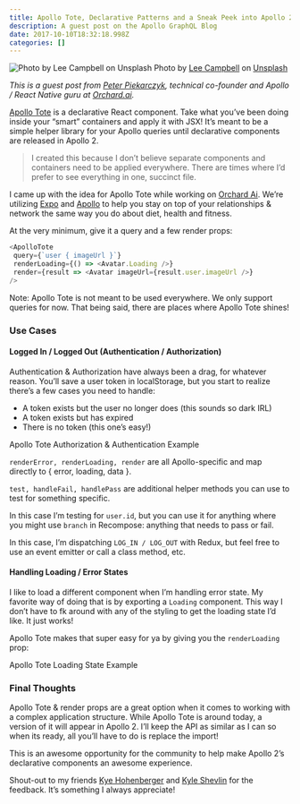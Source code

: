 ```yaml
---
title: Apollo Tote, Declarative Patterns and a Sneak Peek into Apollo 2.0
description: A guest post on the Apollo GraphQL Blog
date: 2017-10-10T18:32:18.998Z
categories: []
---
```


![Photo by [Lee Campbell](https://unsplash.com/photos/qNPESem_t4I?utm_source=unsplash&utm_medium=referral&utm_content=creditCopyText) on [Unsplash](https://unsplash.com/?utm_source=unsplash&utm_medium=referral&utm_content=creditCopyText)](https://cdn-images-1.medium.com/max/800/1*-iRwtXSSIuhyj80jS6Js_w.jpeg)
Photo by [Lee Campbell](https://unsplash.com/photos/qNPESem_t4I?utm_source=unsplash&utm_medium=referral&utm_content=creditCopyText) on [Unsplash](https://unsplash.com/?utm_source=unsplash&utm_medium=referral&utm_content=creditCopyText)

_This is a guest post from_ [_Peter Piekarczyk_](https://medium.com/u/cff8a83d5fc3)_, technical co-founder and Apollo / React Native guru at_ [_Orchard.ai_](https://www.orchard.ai/)_._

[Apollo Tote](https://github.com/peterpme/apollo-tote) is a declarative React component. Take what you’ve been doing inside your “smart” containers and apply it with JSX! It’s meant to be a simple helper library for your Apollo queries until declarative components are released in Apollo 2.

> I created this because I don’t believe separate components and containers need to be applied everywhere. There are times where I’d prefer to see everything in one, succinct file.

I came up with the idea for Apollo Tote while working on [Orchard Ai](https://www.orchard.ai). We’re utilizing [Expo](https://www.expo.io) and [Apollo](https://apollodata.com) to help you stay on top of your relationships & network the same way you do about diet, health and fitness.

At the very minimum, give it a query and a few render props:

```javascript
<ApolloTote
 query={`user { imageUrl }`}
 renderLoading={() => <Avatar.Loading />}
 render={result => <Avatar imageUrl={result.user.imageUrl />}
/>
```

Note: Apollo Tote is not meant to be used everywhere. We only support queries for now. That being said, there are places where Apollo Tote shines!

### Use Cases

#### Logged In / Logged Out (Authentication / Authorization)

Authentication & Authorization have always been a drag, for whatever reason. You’ll save a user token in localStorage, but you start to realize there’s a few cases you need to handle:

- A token exists but the user no longer does (this sounds so dark IRL)
- A token exists but has expired
- There is no token (this one’s easy!)

Apollo Tote Authorization & Authentication Example

`renderError, renderLoading, render` are all Apollo-specific and map directly to { error, loading, data }.

`test, handleFail, handlePass` are additional helper methods you can use to test for something specific.

In this case I’m testing for `user.id`, but you can use it for anything where you might use `branch` in Recompose: anything that needs to pass or fail.

In this case, I’m dispatching `LOG_IN / LOG_OUT` with Redux, but feel free to use an event emitter or call a class method, etc.

#### Handling Loading / Error States

I like to load a different component when I’m handling error state. My favorite way of doing that is by exporting a `Loading` component. This way I don’t have to fk around with any of the styling to get the loading state I’d like. It just works!

Apollo Tote makes that super easy for ya by giving you the `renderLoading` prop:

Apollo Tote Loading State Example

### Final Thoughts

Apollo Tote & render props are a great option when it comes to working with a complex application structure. While Apollo Tote is around today, a version of it will appear in Apollo 2. I’ll keep the API as similar as I can so when its ready, all you’ll have to do is replace the import!

This is an awesome opportunity for the community to help make Apollo 2’s declarative components an awesome experience.

Shout-out to my friends [Kye Hohenberger](https://medium.com/u/93de0780c5e6) and [Kyle Shevlin](https://medium.com/u/e55117c5994d) for the feedback. It’s something I always appreciate!

